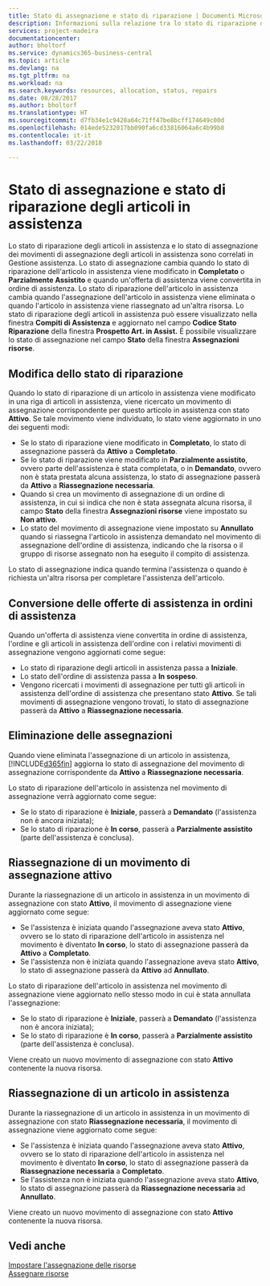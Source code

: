 ```yaml
---
title: Stato di assegnazione e stato di riparazione | Documenti Microsoft
description: Informazioni sulla relazione tra lo stato di riparazione degli articoli in assistenza e lo stato di assegnazione dei relativi movimenti.
services: project-madeira
documentationcenter: 
author: bholtorf
ms.service: dynamics365-business-central
ms.topic: article
ms.devlang: na
ms.tgt_pltfrm: na
ms.workload: na
ms.search.keywords: resources, allocation, status, repairs
ms.date: 08/28/2017
ms.author: bholtorf
ms.translationtype: HT
ms.sourcegitcommit: d7fb34e1c9428a64c71ff47be8bcff174649c00d
ms.openlocfilehash: 014ede5232017bb090fa6cd33816064a6c4b99b8
ms.contentlocale: it-it
ms.lasthandoff: 03/22/2018

---
```

# <a name="allocation-status-and-repair-status-of-service-items"></a>Stato di assegnazione e stato di riparazione degli articoli in assistenza
Lo stato di riparazione degli articoli in assistenza e lo stato di assegnazione dei movimenti di assegnazione degli articoli in assistenza sono correlati in Gestione assistenza. Lo stato di assegnazione cambia quando lo stato di riparazione dell'articolo in assistenza viene modificato in **Completato** o **Parzialmente Assistito** e quando un'offerta di assistenza viene convertita in ordine di assistenza. Lo stato di riparazione dell'articolo in assistenza cambia quando l'assegnazione dell'articolo in assistenza viene eliminata o quando l'articolo in assistenza viene riassegnato ad un'altra risorsa. Lo stato di riparazione degli articoli in assistenza può essere visualizzato nella finestra **Compiti di Assistenza** e aggiornato nel campo **Codice Stato Riparazione** della finestra **Prospetto Art. in Assist.** È possibile visualizzare lo stato di assegnazione nel campo **Stato** della finestra **Assegnazioni risorse**.  
  
## <a name="changing-repair-status"></a>Modifica dello stato di riparazione  
Quando lo stato di riparazione di un articolo in assistenza viene modificato in una riga di articoli in assistenza, viene ricercato un movimento di assegnazione corrispondente per questo articolo in assistenza con stato **Attivo**. Se tale movimento viene individuato, lo stato viene aggiornato in uno dei seguenti modi:  
  
* Se lo stato di riparazione viene modificato in **Completato**, lo stato di assegnazione passerà da **Attivo** a **Completato**.  
* Se lo stato di riparazione viene modificato in **Parzialmente assistito**, ovvero parte dell'assistenza è stata completata, o in **Demandato**, ovvero non è stata prestata alcuna assistenza, lo stato di assegnazione passerà da **Attivo** a **Riassegnazione necessaria**.  
* Quando si crea un movimento di assegnazione di un ordine di assistenza, in cui si indica che non è stata assegnata alcuna risorsa, il campo **Stato** della finestra **Assegnazioni risorse** viene impostato su **Non attivo**.  
* Lo stato del movimento di assegnazione viene impostato su **Annullato** quando si riassegna l'articolo in assistenza demandato nel movimento di assegnazione dell'ordine di assistenza, indicando che la risorsa o il gruppo di risorse assegnato non ha eseguito il compito di assistenza.  
  
Lo stato di assegnazione indica quando termina l'assistenza o quando è richiesta un'altra risorsa per completare l'assistenza dell'articolo.  
  
## <a name="converting-service-quotes-to-service-orders"></a>Conversione delle offerte di assistenza in ordini di assistenza  
Quando un'offerta di assistenza viene convertita in ordine di assistenza, l'ordine e gli articoli in assistenza dell'ordine con i relativi movimenti di assegnazione vengono aggiornati come segue:  
  
* Lo stato di riparazione degli articoli in assistenza passa a **Iniziale**.  
* Lo stato dell'ordine di assistenza passa a **In sospeso**.  
* Vengono ricercati i movimenti di assegnazione per tutti gli articoli in assistenza dell'ordine di assistenza che presentano stato **Attivo**. Se tali movimenti di assegnazione vengono trovati, lo stato di assegnazione passerà da **Attivo** a **Riassegnazione necessaria**.  
  
## <a name="canceling-allocations"></a>Eliminazione delle assegnazioni  
Quando viene eliminata l'assegnazione di un articolo in assistenza, [!INCLUDE[d365fin](includes/d365fin_md.md)] aggiorna lo stato di assegnazione del movimento di assegnazione corrispondente da **Attivo** a **Riassegnazione necessaria**.

Lo stato di riparazione dell'articolo in assistenza nel movimento di assegnazione verrà aggiornato come segue:  
  
* Se lo stato di riparazione è **Iniziale**, passerà a **Demandato** (l'assistenza non è ancora iniziata);  
* Se lo stato di riparazione è **In corso**, passerà a **Parzialmente assistito** (parte dell'assistenza è conclusa).  
  
## <a name="reallocating-an-active-allocation-entry"></a>Riassegnazione di un movimento di assegnazione attivo  
Durante la riassegnazione di un articolo in assistenza in un movimento di assegnazione con stato **Attivo**, il movimento di assegnazione viene aggiornato come segue:  
  
* Se l'assistenza è iniziata quando l'assegnazione aveva stato **Attivo**, ovvero se lo stato di riparazione dell'articolo in assistenza nel movimento è diventato **In corso**, lo stato di assegnazione passerà da **Attivo** a **Completato**.  
* Se l'assistenza non è iniziata quando l'assegnazione aveva stato **Attivo**, lo stato di assegnazione passerà da **Attivo** ad **Annullato**.  
  
Lo stato di riparazione dell'articolo in assistenza nel movimento di assegnazione viene aggiornato nello stesso modo in cui è stata annullata l'assegnazione:  
  
* Se lo stato di riparazione è **Iniziale**, passerà a **Demandato** (l'assistenza non è ancora iniziata);  
* Se lo stato di riparazione è **In corso**, passerà a **Parzialmente assistito** (parte dell'assistenza è conclusa).  
  
Viene creato un nuovo movimento di assegnazione con stato **Attivo** contenente la nuova risorsa.  
  
## <a name="reallocating-a-service-item"></a>Riassegnazione di un articolo in assistenza  
Durante la riassegnazione di un articolo in assistenza in un movimento di assegnazione con stato **Riassegnazione necessaria**, il movimento di assegnazione viene aggiornato come segue:  
  
* Se l'assistenza è iniziata quando l'assegnazione aveva stato **Attivo**, ovvero se lo stato di riparazione dell'articolo in assistenza nel movimento è diventato **In corso**, lo stato di assegnazione passerà da **Riassegnazione necessaria** a **Completato**.  
* Se l'assistenza non è iniziata quando l'assegnazione aveva stato **Attivo**, lo stato di assegnazione passerà da **Riassegnazione necessaria** ad **Annullato**.  
  
Viene creato un nuovo movimento di assegnazione con stato **Attivo** contenente la nuova risorsa.  
  
## <a name="see-also"></a>Vedi anche  
[Impostare l'assegnazione delle risorse](service-how-setup-resource-allocation.md)  
[Assegnare risorse](service-how-to-allocate-resources.md)  


